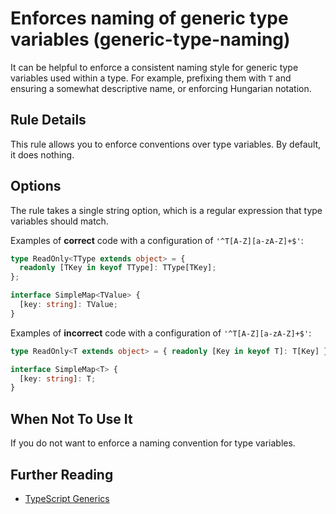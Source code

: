 # Enforces naming of generic type variables (generic-type-naming)

It can be helpful to enforce a consistent naming style for generic type variables used within a type.
For example, prefixing them with `T` and ensuring a somewhat descriptive name, or enforcing Hungarian notation.

## Rule Details

This rule allows you to enforce conventions over type variables. By default, it does nothing.

## Options

The rule takes a single string option, which is a regular expression that type variables should match.

Examples of **correct** code with a configuration of `'^T[A-Z][a-zA-Z]+$'`:

```typescript
type ReadOnly<TType extends object> = {
  readonly [TKey in keyof TType]: TType[TKey];
};

interface SimpleMap<TValue> {
  [key: string]: TValue;
}
```

Examples of **incorrect** code with a configuration of `'^T[A-Z][a-zA-Z]+$'`:

```typescript
type ReadOnly<T extends object> = { readonly [Key in keyof T]: T[Key] };

interface SimpleMap<T> {
  [key: string]: T;
}
```

## When Not To Use It

If you do not want to enforce a naming convention for type variables.

## Further Reading

- [TypeScript Generics](https://www.typescriptlang.org/docs/handbook/generics.html)
